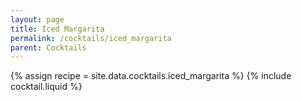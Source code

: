 ```yaml
---
layout: page
title: Iced Margarita
permalink: /cocktails/iced_margarita
parent: Cocktails
---
```

{% assign recipe = site.data.cocktails.iced_margarita %}
{% include cocktail.liquid %}